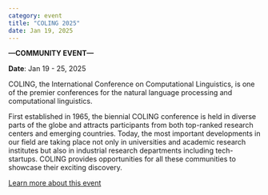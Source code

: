 ```yaml
---
category: event
title: "COLING 2025"
date: Jan 19, 2025
---
```

**—COMMUNITY EVENT—**

**Date**: Jan 19 - 25, 2025

COLING, the International Conference on Computational Linguistics, is one of the premier conferences for the natural language processing and computational linguistics.

First established in 1965, the biennial COLING conference is held in diverse parts of the globe and attracts participants from both top-ranked research centers and emerging countries. Today, the most important developments in our field are taking place not only in universities and academic research institutes but also in industrial research departments including tech-startups. COLING provides opportunities for all these communities to showcase their exciting discovery.

[Learn more about this event](https://coling2025.org/)
